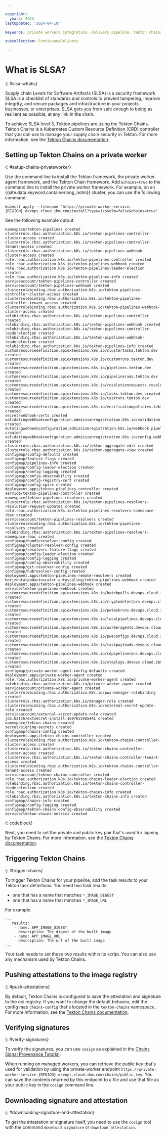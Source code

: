 ```yaml
---

copyright:
  years: 2023
lastupdated: "2024-04-18"

keywords: private workers integration, delivery pipeline, tekton chains

subcollection: ContinuousDelivery

---
```


# What is SLSA?
{: #slsa-whatis}

Supply chain Levels for Software Artifacts (SLSA) is a security framework. SLSA is a checklist of standards and controls to prevent tampering, improve integrity, and secure packages and infrastructure in your projects, businesses, or enterprises. SLSA gets you from safe enough to being as resilient as possible, at any link in the chain.

To achieve SLSA level 3, Tekton pipelines are using the Tekton Chains. Tekton Chains is a Kubernetes Custom Resource Definition (CRD) controller that you can use to manage your supply chain security in Tekton.
For more information, see the [Tekton Chains documentation](https://github.com/tektoncd/chains).

## Setting up Tekton Chains on a private worker
{: #setup-chains-privateworker}

Use the command line to install the Tekton framework, the private worker agent framework, and the Tekton Chain framework. Add `&chains=true` to the command line to install the private worker framework. For example, on an {{site.data.keyword.containerlong_notm}} cluster, you can use the following command:

```text
kubectl apply --filename "https://private-worker-service.{REGION}.devops.cloud.ibm.com/install?type=iks&olm=false&chains=true"
```

See the following example output:
```text
namespace/tekton-pipelines created
clusterrole.rbac.authorization.k8s.io/tekton-pipelines-controller-cluster-access created
clusterrole.rbac.authorization.k8s.io/tekton-pipelines-controller-tenant-access created
clusterrole.rbac.authorization.k8s.io/tekton-pipelines-webhook-cluster-access created
role.rbac.authorization.k8s.io/tekton-pipelines-controller created
role.rbac.authorization.k8s.io/tekton-pipelines-webhook created
role.rbac.authorization.k8s.io/tekton-pipelines-leader-election created
role.rbac.authorization.k8s.io/tekton-pipelines-info created
serviceaccount/tekton-pipelines-controller created
serviceaccount/tekton-pipelines-webhook created
clusterrolebinding.rbac.authorization.k8s.io/tekton-pipelines-controller-cluster-access created
clusterrolebinding.rbac.authorization.k8s.io/tekton-pipelines-controller-tenant-access created
clusterrolebinding.rbac.authorization.k8s.io/tekton-pipelines-webhook-cluster-access created
rolebinding.rbac.authorization.k8s.io/tekton-pipelines-controller created
rolebinding.rbac.authorization.k8s.io/tekton-pipelines-webhook created
rolebinding.rbac.authorization.k8s.io/tekton-pipelines-controller-leaderelection created
rolebinding.rbac.authorization.k8s.io/tekton-pipelines-webhook-leaderelection created
rolebinding.rbac.authorization.k8s.io/tekton-pipelines-info created
customresourcedefinition.apiextensions.k8s.io/clustertasks.tekton.dev created
customresourcedefinition.apiextensions.k8s.io/customruns.tekton.dev created
customresourcedefinition.apiextensions.k8s.io/pipelines.tekton.dev created
customresourcedefinition.apiextensions.k8s.io/pipelineruns.tekton.dev created
customresourcedefinition.apiextensions.k8s.io/resolutionrequests.resolution.tekton.dev created
customresourcedefinition.apiextensions.k8s.io/tasks.tekton.dev created
customresourcedefinition.apiextensions.k8s.io/taskruns.tekton.dev created
customresourcedefinition.apiextensions.k8s.io/verificationpolicies.tekton.dev created
secret/webhook-certs created
validatingwebhookconfiguration.admissionregistration.k8s.io/validation.webhook.pipeline.tekton.dev created
mutatingwebhookconfiguration.admissionregistration.k8s.io/webhook.pipeline.tekton.dev created
validatingwebhookconfiguration.admissionregistration.k8s.io/config.webhook.pipeline.tekton.dev created
clusterrole.rbac.authorization.k8s.io/tekton-aggregate-edit created
clusterrole.rbac.authorization.k8s.io/tekton-aggregate-view created
configmap/config-defaults created
configmap/feature-flags created
configmap/pipelines-info created
configmap/config-leader-election created
configmap/config-logging created
configmap/config-observability created
configmap/config-registry-cert created
configmap/config-spire created
deployment.apps/tekton-pipelines-controller created
service/tekton-pipelines-controller created
namespace/tekton-pipelines-resolvers created
clusterrole.rbac.authorization.k8s.io/tekton-pipelines-resolvers-resolution-request-updates created
role.rbac.authorization.k8s.io/tekton-pipelines-resolvers-namespace-rbac created
serviceaccount/tekton-pipelines-resolvers created
clusterrolebinding.rbac.authorization.k8s.io/tekton-pipelines-resolvers created
rolebinding.rbac.authorization.k8s.io/tekton-pipelines-resolvers-namespace-rbac created
configmap/bundleresolver-config created
configmap/cluster-resolver-config created
configmap/resolvers-feature-flags created
configmap/config-leader-election created
configmap/config-logging created
configmap/config-observability created
configmap/git-resolver-config created
configmap/hubresolver-config created
deployment.apps/tekton-pipelines-remote-resolvers created
horizontalpodautoscaler.autoscaling/tekton-pipelines-webhook created
deployment.apps/tekton-pipelines-webhook created
service/tekton-pipelines-webhook created
customresourcedefinition.apiextensions.k8s.io/batchpolls.devops.cloud.ibm.com created
customresourcedefinition.apiextensions.k8s.io/cryptodetectors.devops.cloud.ibm.com created
customresourcedefinition.apiextensions.k8s.io/pwtaskruns.devops.cloud.ibm.com created
customresourcedefinition.apiextensions.k8s.io/localpipelines.devops.cloud.ibm.com created
customresourcedefinition.apiextensions.k8s.io/workeragents.devops.cloud.ibm.com created
customresourcedefinition.apiextensions.k8s.io/pwaconfigs.devops.cloud.ibm.com created
customresourcedefinition.apiextensions.k8s.io/taskpayloads.devops.cloud.ibm.com created
customresourcedefinition.apiextensions.k8s.io/cdpipelineruns.devops.cloud.ibm.com created
customresourcedefinition.apiextensions.k8s.io/steplogs.devops.cloud.ibm.com created
configmap/private-worker-agent-config-defaults created
deployment.apps/private-worker-agent created
role.rbac.authorization.k8s.io/private-worker-agent created
rolebinding.rbac.authorization.k8s.io/private-worker-agent created
serviceaccount/private-worker-agent created
clusterrolebinding.rbac.authorization.k8s.io/pwa-manager-rolebinding created
clusterrole.rbac.authorization.k8s.io/manager-role created
clusterrolebinding.rbac.authorization.k8s.io/external-secret-update-role created
serviceaccount/external-secret-update-role created
job.batch/extsecret-install-1697655985441 created
namespace/tekton-chains created
secret/signing-secrets created
configmap/chains-config created
deployment.apps/tekton-chains-controller created
clusterrolebinding.rbac.authorization.k8s.io/tekton-chains-controller-cluster-access created
clusterrole.rbac.authorization.k8s.io/tekton-chains-controller-cluster-access created
clusterrole.rbac.authorization.k8s.io/tekton-chains-controller-tenant-access created
clusterrolebinding.rbac.authorization.k8s.io/tekton-chains-controller-tenant-access created
serviceaccount/tekton-chains-controller created
role.rbac.authorization.k8s.io/tekton-chains-leader-election created
rolebinding.rbac.authorization.k8s.io/tekton-chains-controller-leaderelection created
role.rbac.authorization.k8s.io/tekton-chains-info created
rolebinding.rbac.authorization.k8s.io/tekton-chains-info created
configmap/chains-info created
configmap/config-logging created
configmap/tekton-chains-config-observability created
service/tekton-chains-metrics created
```
{: codeblock}

Next, you need to set the private and public key pair that's used for signing by Tekton Chains. For more information, see the [Tekton Chains documentation](https://github.com/tektoncd/chains).

## Triggering Tekton Chains
{: #trigger-chains}

To trigger Tekton Chains for your pipeline, add the task results to your Tekton task definitions. You need two task results:

* one that has a name that matches `*_IMAGE_DIGEST`
* one that has a name that matches `*_IMAGE_URL`

For example:
```text
...
   results:
    - name: APP_IMAGE_DIGEST
      description: The digest of the built image
    - name: APP_IMAGE_URL
      description: The url of the built image
...
```
Your task needs to set these two results within its script. You can also use any mechanism used by Tekton Chains.

## Pushing attestations to the image registry
{: #push-attestations}

By default, Tekton Chains is configured to save the attestation and signature to the oci registry. If you want to change the default behavior, edit the config map `chains-config` that's located in the `tekton-chains` namespace. For more information, see the [Tekton Chains documentation](https://github.com/tektoncd/chains).

## Verifying signatures
{: #verify-signatures}

To verify the signatures, you can use `cosign` as explained in the [Chains Signal Provenance Tutorial](https://github.com/tektoncd/chains/blob/main/docs/tutorials/signed-provenance-tutorial.md).

When running on managed workers, you can retrieve the public key that's used for validation by using the private-worker endpoint `https://private-worker-service.{REGION}.devops.cloud.ibm.com/chains/public_key`. You can save the contents returned by this endpoint to a file and use that file as your public key in the `cosign` command line.

## Downloading signature and attestation
{: #downloading-signature-and-attestation}

To get the attestation or signature itself, you need to use the `cosign` tool with the command `download signature` or `download attestation`.
